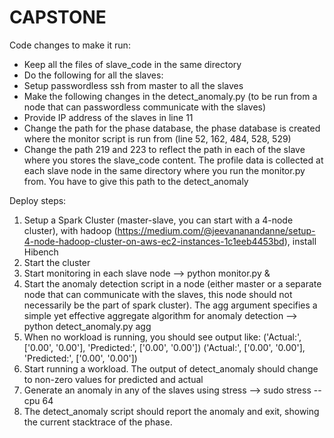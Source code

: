 # CAPSTONE

Code changes to make it run:

- Keep all the files of slave_code in the same directory
- Do the following for all the slaves:
- Setup passwordless ssh from master to all the slaves
- Make the following changes in the detect_anomaly.py (to be run from a node that can passwordless communicate with the slaves)
- Provide IP address of the slaves in line 11
- Change the path for the phase database, the phase database is created where the monitor script is run from (line 52, 162, 484, 528, 529)
- Change the path 219 and 223 to reflect the path in each of the slave where you stores the slave_code content.  The profile data is collected at each slave node in the same directory where you run the monitor.py from.  You have to give this path to the detect_anomaly


Deploy steps:

1. Setup a Spark Cluster (master-slave, you can start with a 4-node cluster), with hadoop (https://medium.com/@jeevananandanne/setup-4-node-hadoop-cluster-on-aws-ec2-instances-1c1eeb4453bd), install Hibench
2. Start the cluster
3. Start monitoring in each slave node -->  python monitor.py &
4. Start the anomaly detection script in a node (either master or a separate node that can communicate with the slaves, this node should not necessarily be the part of spark cluster).  The agg argument specifies a simple yet effective aggregate algorithm for anomaly detection --> python detect_anomaly.py agg
5. When no workload is running, you should see output like:
('Actual:', ['0.00', '0.00'], 'Predicted:', ['0.00', '0.00'])
('Actual:', ['0.00', '0.00'], 'Predicted:', ['0.00', '0.00'])
6. Start running a workload.  The output of detect_anomaly should change to non-zero values for predicted and actual
7. Generate an anomaly in any of the slaves using stress --> sudo stress --cpu 64
8. The detect_anomaly script should report the anomaly and exit, showing the current stacktrace of the phase.


